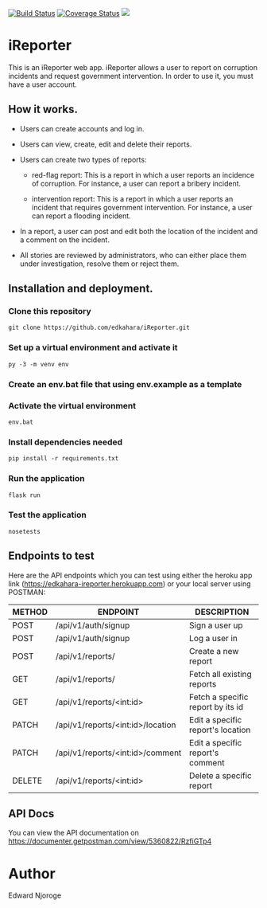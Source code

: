 [![Build Status](https://travis-ci.org/edkahara/iReporter.svg?branch=develop)](https://travis-ci.org/edkahara/iReporter) [![Coverage Status](https://coveralls.io/repos/github/edkahara/iReporter/badge.svg?branch=develop)](https://coveralls.io/github/edkahara/iReporter?branch=develop) <a href="https://codeclimate.com/github/edkahara/iReporter/maintainability"><img src="https://api.codeclimate.com/v1/badges/c0b772db50ebe1ed6889/maintainability" /></a>

# iReporter

This is an iReporter web app. iReporter allows a user to report on corruption incidents and request government intervention. In order to use it, you must have a user account.

## How it works.

* Users can create accounts and log in.

* Users can view, create, edit and delete their reports.

* Users can create two types of reports:
  - red-flag report: This is a report in which a user reports an incidence of corruption. For instance, a user can report a bribery incident.

  - intervention report: This is a report in which a user reports an incident that requires government intervention. For instance, a user can report a flooding incident.

* In a report, a user can post and edit both the location of the incident and a comment on the incident.

* All stories are reviewed by administrators, who can either place them under investigation, resolve them or reject them.

## Installation and deployment.

### Clone this repository

  `git clone https://github.com/edkahara/iReporter.git`

### Set up a virtual environment and activate it

  `py -3 -m venv env`

### Create an env.bat file that using env.example as a template

### Activate the virtual environment

  `env.bat`

### Install dependencies needed

  `pip install -r requirements.txt`

### Run the application

  `flask run`

### Test the application

  `nosetests`

## Endpoints to test

Here are the API endpoints which you can test using either the heroku app link (https://edkahara-ireporter.herokuapp.com) or your local server using POSTMAN:

|    METHOD   |   ENDPOINT                                  | DESCRIPTION                           |    
|-------------|---------------------------------------------|---------------------------------------|
|   POST      |    /api/v1/auth/signup                      |   Sign a user up                      |
|   POST      |    /api/v1/auth/signup                      |   Log a user in                       |
|   POST      |    /api/v1/reports/                         |   Create a new report                 |
|   GET       |    /api/v1/reports/                         |   Fetch all existing reports          |
|   GET       |    /api/v1/reports/&lt;int:id&gt;           |   Fetch a specific report by its id   |
|   PATCH     |    /api/v1/reports/&lt;int:id&gt;/location  |   Edit a specific report's location   |
|   PATCH     |    /api/v1/reports/&lt;int:id&gt;/comment   |   Edit a specific report's comment    |
|   DELETE    |    /api/v1/reports/&lt;int:id&gt;           |   Delete a specific report            |

## API Docs

You can view the API documentation on https://documenter.getpostman.com/view/5360822/RzfiGTp4

# Author

Edward Njoroge
